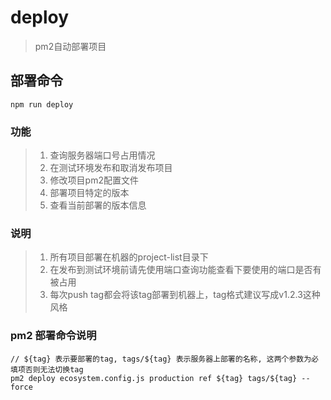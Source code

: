 # deploy
> pm2自动部署项目

## 部署命令
```
npm run deploy
```

### 功能
> 1. 查询服务器端口号占用情况
> 2. 在测试环境发布和取消发布项目
> 3. 修改项目pm2配置文件
> 4. 部署项目特定的版本
> 5. 查看当前部署的版本信息

### 说明
> 1. 所有项目部署在机器的project-list目录下 
> 2. 在发布到测试环境前请先使用端口查询功能查看下要使用的端口是否有被占用
> 3. 每次push tag都会将该tag部署到机器上，tag格式建议写成v1.2.3这种风格

### pm2 部署命令说明
```
// ${tag} 表示要部署的tag, tags/${tag} 表示服务器上部署的名称, 这两个参数为必填项否则无法切换tag
pm2 deploy ecosystem.config.js production ref ${tag} tags/${tag} --force
```

